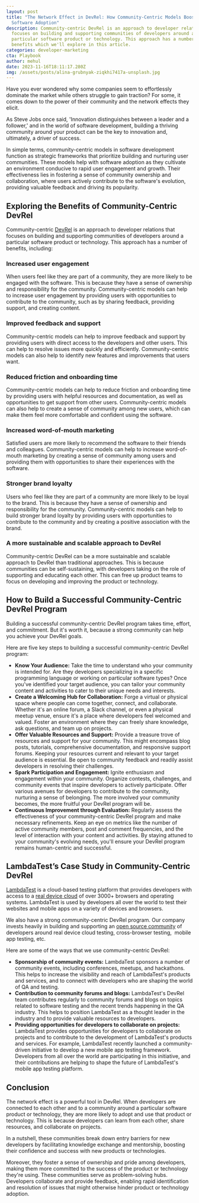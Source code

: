 ```yaml
---
layout: post
title: "The Network Effect in DevRel: How Community-Centric Models Boost
  Software Adoption"
description: Community-centric DevRel is an approach to developer relations that
  focuses on building and supporting communities of developers around a
  particular software product or technology. This approach has a number of
  benefits which we'll explore in this article.
categories: developer-marketing
cta: Playbook
author: mehul
date: 2023-11-16T18:11:17.280Z
img: /assets/posts/alina-grubnyak-ziqkhi7417a-unsplash.jpg
---
```

Have you ever wondered why some companies seem to effortlessly dominate the market while others struggle to gain traction? For some, it comes down to the power of their community and the network effects they elicit.

As Steve Jobs once said, 'Innovation distinguishes between a leader and a follower,' and in the world of software development, building a thriving community around your product can be the key to innovation and, ultimately, a driver of success.

In simple terms, community-centric models in software development function as strategic frameworks that prioritize building and nurturing user communities. These models help with software adoption as they cultivate an environment conducive to rapid user engagement and growth. Their effectiveness lies in fostering a sense of community ownership and collaboration, where users actively contribute to the software's evolution, providing valuable feedback and driving its popularity.

## Exploring the Benefits of Community-Centric DevRel

Community-centric [DevRel](https://draft.dev/learn/developer-relations-career-insights-from-7-industry-leaders) is an approach to developer relations that focuses on building and supporting communities of developers around a particular software product or technology. This approach has a number of benefits, including:

### Increased user engagement

When users feel like they are part of a community, they are more likely to be engaged with the software. This is because they have a sense of ownership and responsibility for the community. Community-centric models can help to increase user engagement by providing users with opportunities to contribute to the community, such as by sharing feedback, providing support, and creating content.

### Improved feedback and support

Community-centric models can help to improve feedback and support by providing users with direct access to the developers and other users. This can help to resolve issues more quickly and efficiently. Community-centric models can also help to identify new features and improvements that users want.

### Reduced friction and onboarding time

Community-centric models can help to reduce friction and onboarding time by providing users with helpful resources and documentation, as well as opportunities to get support from other users. Community-centric models can also help to create a sense of community among new users, which can make them feel more comfortable and confident using the software.

### Increased word-of-mouth marketing

Satisfied users are more likely to recommend the software to their friends and colleagues. Community-centric models can help to increase word-of-mouth marketing by creating a sense of community among users and providing them with opportunities to share their experiences with the software.

### Stronger brand loyalty

Users who feel like they are part of a community are more likely to be loyal to the brand. This is because they have a sense of ownership and responsibility for the community. Community-centric models can help to build stronger brand loyalty by providing users with opportunities to contribute to the community and by creating a positive association with the brand.

### A more sustainable and scalable approach to DevRel

Community-centric DevRel can be a more sustainable and scalable approach to DevRel than traditional approaches. This is because communities can be self-sustaining, with developers taking on the role of supporting and educating each other. This can free up product teams to focus on developing and improving the product or technology.

## How to Build a Successful Community-Centric DevRel Program

Building a successful community-centric DevRel program takes time, effort, and commitment. But it's worth it, because a strong community can help you achieve your DevRel goals.

Here are five key steps to building a successful community-centric DevRel program:

* **Know Your Audience:** Take the time to understand who your community is intended for. Are they developers specializing in a specific programming language or working on particular software types? Once you've identified your target audience, you can tailor your community content and activities to cater to their unique needs and interests.
* **Create a Welcoming Hub for Collaboration:** Forge a virtual or physical space where people can come together, connect, and collaborate. Whether it's an online forum, a Slack channel, or even a physical meetup venue, ensure it's a place where developers feel welcomed and valued. Foster an environment where they can freely share knowledge, ask questions, and team up on projects.
* **Offer Valuable Resources and Support:** Provide a treasure trove of resources and support for your community. This might encompass blog posts, tutorials, comprehensive documentation, and responsive support forums. Keeping your resources current and relevant to your target audience is essential. Be open to community feedback and readily assist developers in resolving their challenges.
* **Spark Participation and Engagement:** Ignite enthusiasm and engagement within your community. Organize contests, challenges, and community events that inspire developers to actively participate. Offer various avenues for developers to contribute to the community, nurturing a sense of belonging. The more involved your community becomes, the more fruitful your DevRel program will be.
* **Continuous Improvement through Evaluation:** Regularly assess the effectiveness of your community-centric DevRel program and make necessary refinements. Keep an eye on metrics like the number of active community members, post and comment frequencies, and the level of interaction with your content and activities. By staying attuned to your community's evolving needs, you'll ensure your DevRel program remains human-centric and successful.

## LambdaTest’s Case Study in Community-Centric DevRel

[LambdaTest](https://www.lambdatest.com/) is a cloud-based testing platform that provides developers with access to a [real device cloud](https://www.lambdatest.com/real-device-cloud) of over 3000+ browsers and operating systems. LambdaTest is used by developers all over the world to test their websites and mobile apps on a variety of devices and browsers.

We also have a strong community-centric DevRel program. Our company invests heavily in building and supporting an [open source community](https://www.lambdatest.com/spartans-program/) of developers around real device cloud testing, cross-browser testing,  mobile app testing, etc.

Here are some of the ways that we use community-centric DevRel:

* **Sponsorship of community events:** LambdaTest sponsors a number of community events, including conferences, meetups, and hackathons. This helps to increase the visibility and reach of LambdaTest's products and services, and to connect with developers who are shaping the world of QA and testing.
* **Contribution to community forums and blogs:** LambdaTest's DevRel team contributes regularly to community forums and blogs on topics related to software testing and the recent trends happening in the QA industry. This helps to position LambdaTest as a thought leader in the industry and to provide valuable resources to developers.
* **Providing opportunities for developers to collaborate on projects:** LambdaTest provides opportunities for developers to collaborate on projects and to contribute to the development of LambdaTest's products and services. For example, LambdaTest recently launched a community-driven initiative to develop a new mobile app testing framework. Developers from all over the world are participating in this initiative, and their contributions are helping to shape the future of LambdaTest's mobile app testing platform.

## Conclusion

The network effect is a powerful tool in DevRel. When developers are connected to each other and to a community around a particular software product or technology, they are more likely to adopt and use that product or technology. This is because developers can learn from each other, share resources, and collaborate on projects.

In a nutshell, these communities break down entry barriers for new developers by facilitating knowledge exchange and mentorship, boosting their confidence and success with new products or technologies.

Moreover, they foster a sense of ownership and pride among developers, making them more committed to the success of the product or technology they're using. These communities serve as problem-solving hubs. Developers collaborate and provide feedback, enabling rapid identification and resolution of issues that might otherwise hinder product or technology adoption.